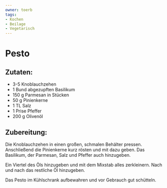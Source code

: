 ```yaml
---
owner: toerb
tags:
- Kochen
- Beilage
- Vegetarisch
---
```

Pesto
=====

Zutaten:
--------
 * 3-5&nbsp;Knoblauchzehen
 * 1&nbsp;Bund abgezupften Basilikum
 * 150&nbsp;g Parmesan in Stücken
 * 50&nbsp;g Pinienkerne
 * 1&nbsp;TL Salz
 * 1&nbsp;Prise Pfeffer
 * 200&nbsp;g Olivenöl

Zubereitung:
------------
Die Knoblauchzehen in einen großen, schmalen Behälter pressen. Anschließend die Pinienkerne kurz rösten und mit dazu geben. Das Basilikum, der Parmesan, Salz und Pfeffer auch hinzugeben.

Ein Viertel des Öls hinzugeben und mit dem Mixstab alles zerkleinern. Nach und nach das restliche Öl hinzugeben.

Das Pesto im Kühlschrank aufbewahren und vor Gebrauch gut schütteln.
